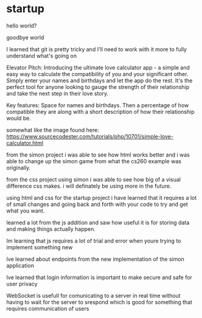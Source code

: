 # startup

hello world?

goodbye world

I learned that git is pretty tricky and I'll need to work with it more to fully understand what's going on

Elevator Pitch:
Introducing the ultimate love calculator app - a simple and easy way to calculate the compatibility of you and your significant other. Simply enter your names and birthdays and let the app do the rest. It's the perfect tool for anyone looking to gauge the strength of their relationship and take the next step in their love story.

Key features:
Space for names and birthdays. Then a percentage of how compatible they are along with a short description of how their relationship would be.

somewhat like the image found here:
https://www.sourcecodester.com/tutorials/php/10701/simple-love-calculator.html

from the simon project i was able to see how html works better and i was able to change up the simon game from what the cs260 example was originally.

from the css project using simon i was able to see how big of a visual difference css makes. i will definately be using more in the future.

using html and css for the startup project i have learned that it requires a lot of small changes and going back and forth with your code to try and get what you want.

learned a lot from the js addition and saw how useful it is for storing data and making things actually happen.

Im learning that js requires a lot of trial and error when youre trying to implement something new

Ive learned about endpoints from the new implementation of the simon application

Ive learned that login information is important to make secure and safe for user privacy

WebSocket is usefull for comunicating to a server in real time without having to wait for the server to srespond which is good for something that requires communication of users
